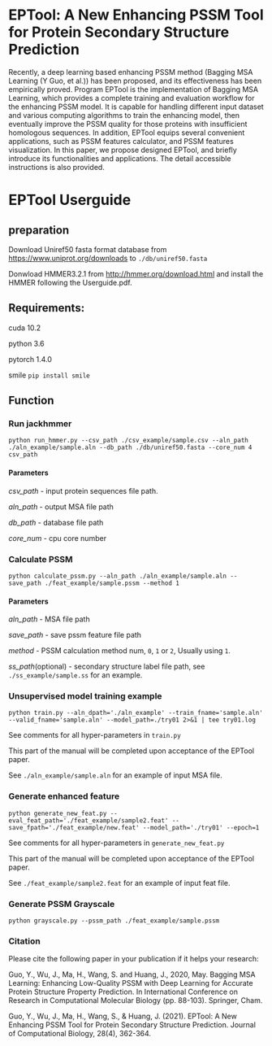 # EPTool: A New Enhancing PSSM Tool for Protein Secondary Structure Prediction

Recently, a deep learning based enhancing PSSM method (Bagging MSA Learning (Y Guo, et al.)) has been proposed, and its effectiveness has been empirically proved. Program EPTool is the implementation of Bagging MSA Learning, which provides a complete training and evaluation workflow for the enhancing PSSM model. It is capable for handling different input dataset and various computing algorithms to train the enhancing model, then eventually improve the PSSM quality for those proteins with insufficient homologous sequences. In addition, EPTool equips several convenient applications, such as PSSM features calculator, and PSSM features visualization. In this paper, we propose designed EPTool, and briefly introduce its functionalities and applications. The detail accessible instructions is also provided. 

# EPTool Userguide

## preparation
Download Uniref50 fasta format database from https://www.uniprot.org/downloads to `./db/uniref50.fasta`

Donwload HMMER3.2.1 from http://hmmer.org/download.html and install the HMMER following the Userguide.pdf.

## Requirements:
cuda 10.2

python 3.6

pytorch 1.4.0

smile `pip install smile`

## Function
### Run jackhmmer
```
python run_hmmer.py --csv_path ./csv_example/sample.csv --aln_path ./aln_example/sample.aln --db_path ./db/uniref50.fasta --core_num 4
csv_path 
```
#### Parameters
*csv_path* - input protein sequences file path.

*aln_path* - output MSA file path

*db_path* - database file path

*core_num* - cpu core number

### Calculate PSSM
```
python calculate_pssm.py --aln_path ./aln_example/sample.aln --save_path ./feat_example/sample.pssm --method 1 
```
#### Parameters
*aln_path* - MSA file path

*save_path* - save pssm feature file path

*method* - PSSM calculation method num, `0`, `1` or `2`, Usually using `1`.

*ss_path*(optional) - secondary structure label file path, see `./ss_example/sample.ss` for an example.

### Unsupervised model training example
```
python train.py --aln_dpath='./aln_example' --train_fname='sample.aln' --valid_fname='sample.aln' --model_path=./try01 2>&1 | tee try01.log
```
See comments for all hyper-parameters in `train.py`

This part of the manual will be completed upon acceptance of the EPTool paper.

See `./aln_example/sample.aln` for an example of input MSA file.

### Generate enhanced feature
```
python generate_new_feat.py --eval_feat_path='./feat_example/sample2.feat' --save_fpath='./feat_example/new.feat' --model_path='./try01' --epoch=1
```
See comments for all hyper-parameters in `generate_new_feat.py`

This part of the manual will be completed upon acceptance of the EPTool paper.

See `./feat_example/sample2.feat` for an example of input feat file.

### Generate PSSM Grayscale
```
python grayscale.py --pssm_path ./feat_example/sample.pssm
```
### Citation

Please cite the following paper in your publication if it helps your research:

Guo, Y., Wu, J., Ma, H., Wang, S. and Huang, J., 2020, May. Bagging MSA Learning: Enhancing Low-Quality PSSM with Deep Learning for Accurate Protein Structure Property Prediction. In International Conference on Research in Computational Molecular Biology (pp. 88-103). Springer, Cham.

Guo, Y., Wu, J., Ma, H., Wang, S., & Huang, J. (2021). EPTool: A New Enhancing PSSM Tool for Protein Secondary Structure Prediction. Journal of Computational Biology, 28(4), 362-364.


